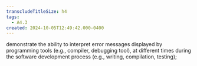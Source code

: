 ```yaml
---
transcludeTitleSize: h4
tags:
  - A4.3
created: 2024-10-05T12:49:42.000-0400
---
```

demonstrate the ability to interpret error messages displayed by programming tools (e.g., compiler, debugging tool), at different times during the software development process (e.g., writing, compilation, testing);